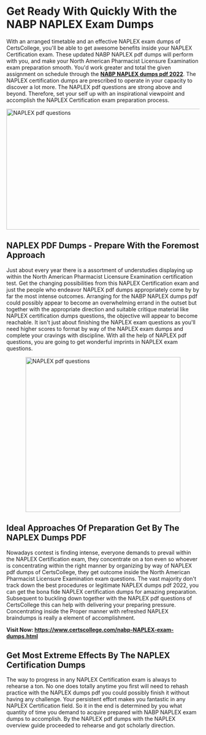 <h1><strong>Get Ready With Quickly With the NABP NAPLEX Exam Dumps&nbsp;</strong></h1>
<p><span style="font-weight: 400;">With an arranged timetable and an effective  NAPLEX exam dumps of CertsCollege, you'll be able to get awesome benefits inside your NAPLEX Certification exam. These updated NABP NAPLEX pdf dumps will perform with you, and make your North American Pharmacist Licensure Examination exam preparation smooth. You'd work greater and total the given assignment on schedule through the <strong><a href="https://www.certscollege.com/nabp-NAPLEX-exam-dumps.html">NABP NAPLEX dumps pdf 2022</a></strong>. The NAPLEX certification dumps are prescribed to operate in your capacity to discover a lot more. The  NAPLEX pdf questions are strong above and beyond. Therefore, set your self up with an inspirational viewpoint and accomplish the NAPLEX Certification exam preparation process.&nbsp;</span></p>
<p><span style="font-weight: 400;"><img style="display: block; margin-left: auto; margin-right: auto;" src="https://i.ibb.co/CPDK3ps/Yellow-and-Blue-Initiative-Blog-Banner.png" alt="NAPLEX pdf questions" width="559" height="315" /></span></p>
<h2><strong>NAPLEX PDF Dumps - Prepare With the Foremost Approach</strong></h2>
<p><span style="font-weight: 400;">Just about every year there is a assortment of understudies displaying up within the North American Pharmacist Licensure Examination certification test. Get the changing possibilities from this NAPLEX Certification exam and just the people who endeavor NAPLEX pdf dumps appropriately come by by far the most intense outcomes. Arranging for the NABP NAPLEX dumps pdf could possibly appear to become an overwhelming errand in the outset but together with the appropriate direction and suitable critique material like NAPLEX certification dumps questions, the objective will appear to become reachable. It isn't just about finishing the NAPLEX exam questions as you'll need higher scores to format by way of the NAPLEX exam dumps and complete your cravings with discipline. With all the help of NAPLEX pdf questions, you are going to get wonderful imprints in NAPLEX exam questions.</span></p>
<p><span style="font-weight: 400;"><a href="https://tinyurl.com/3vh3tj3p"><img style="display: block; margin-left: auto; margin-right: auto;" src="https://i.ibb.co/9tMrhdY/Teacher-Appreciation-Invitation.png" alt="NAPLEX pdf questions " width="404" height="404" /></a></span></p>
<h2><strong>Ideal Approaches Of Preparation Get By The NAPLEX Dumps PDF</strong></h2>
<p><span style="font-weight: 400;">Nowadays contest is finding intense, everyone demands to prevail within the NAPLEX Certification exam, they concentrate on a ton even so whoever is concentrating within the right manner by organizing by way of NAPLEX pdf dumps of CertsCollege, they get outcome inside the North American Pharmacist Licensure Examination exam questions. The vast majority don't track down the best procedures or legitimate NAPLEX dumps pdf 2022, you can get the bona fide NAPLEX certification dumps for amazing preparation. Subsequent to buckling down together with the  NAPLEX pdf questions of CertsCollege this can help with delivering your preparing pressure. Concentrating inside the Proper manner with refreshed NAPLEX braindumps is really a element of accomplishment.</span></p>
<p><span style="font-weight: 400;"><strong>Visit Now: <a href="https://www.certscollege.com/nabp-NAPLEX-exam-dumps.html">https://www.certscollege.com/nabp-NAPLEX-exam-dumps.html</a></strong></span></p>
<h2><strong>Get Most Extreme Effects By The NAPLEX Certification Dumps</strong></h2>
<p><span style="font-weight: 400;">The way to progress in any NAPLEX Certification exam is always to rehearse a ton. No one does totally anytime you first will need to rehash practice with the NAPLEX dumps pdf you could possibly finish it without having any challenge. Your persistent effort makes you fantastic in any NAPLEX Certification field. So it in the end is determined by you what quantity of time you demand to acquire prepared with NABP NAPLEX exam dumps to accomplish. By the NAPLEX pdf dumps with the NAPLEX overview guide proceeded to rehearse and got scholarly direction.</span></p>

